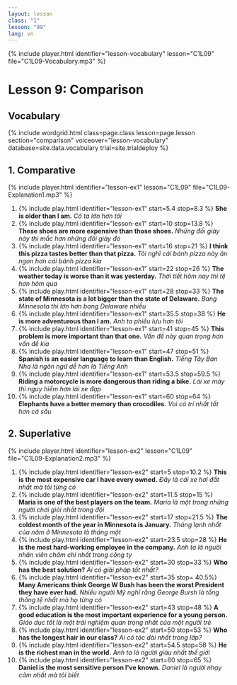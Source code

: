 ```yaml
---
layout: lesson
class: "1"
lesson: "09"
lang: vn
---
```



{% include player.html identifier="lesson-vocabulary" lesson="C1L09" file="C1L09-Vocabulary.mp3" %}



# Lesson 9: Comparison 


## Vocabulary

{% include wordgrid.html 
		class=page.class 
		lesson=page.lesson 
		section="comparison"
		voiceover="lesson-vocabulary"
		database=site.data.vocabulary 
		trial=site.trialdeploy %}



## 1. Comparative
{% include player.html identifier="lesson-ex1" lesson="C1L09" file="C1L09-Explanation1.mp3" %}

1. {% include play.html identifier="lesson-ex1" start=5.4 stop=8.3 %} **She is older than I am.** *Cô ta lớn hơn tôi*
2. {% include play.html identifier="lesson-ex1" start=10 stop=13.8 %}  **These shoes are more expensive than those shoes.** *Những đối giày này thì mắc hơn những đôi giày đó*
3. {% include play.html identifier="lesson-ex1" start=16 stop=21 %}  **I think this pizza tastes better than that pizza.** *Tôi nghĩ cái bánh pizza này ăn ngon hơn cái bánh pizza kia*
4. {% include play.html identifier="lesson-ex1" start=22 stop=26 %}  **The weather today is worse than it was yesterday.** *Thời tiết hôm nay thì tệ hơn hôm qua*
5. {% include play.html identifier="lesson-ex1" start=28 stop=33 %}  **The state of Minnesota is a lot bigger than the state of Delaware.** *Bang Minnesota thì lớn hơn bang Delaware nhiều*
6. {% include play.html identifier="lesson-ex1" start=35.5 stop=38 %}  **He is more adventurous than I am.** *Anh ta phiêu lưu hơn tôi*
7. {% include play.html identifier="lesson-ex1" start=41 stop=45 %}  **This problem is more important than that one.** *Vấn đề này quan trọng hơn vấn đề kia*
8. {% include play.html identifier="lesson-ex1" start=47 stop=51 %}  **Spanish is an easier language to learn than English.** *Tiếng Tây Ban Nha là ngôn ngữ dễ hơn là Tiếng Anh*
9. {% include play.html identifier="lesson-ex1" start=53.5 stop=59.5 %}  **Riding a motorcycle is more dangerous than riding a bike.** *Lái xe máy thì nguy hiểm hơn lái xe đạp*
10. {% include play.html identifier="lesson-ex1" start=60 stop=64 %}  **Elephants have a better memory than crocodiles.** *Voi có trí nhất tốt hơn cá sấu*

## 2. Superlative
{% include player.html identifier="lesson-ex2" lesson="C1L09" file="C1L09-Explanation2.mp3" %}

1. {% include play.html identifier="lesson-ex2" start=5 stop=10.2 %}  **This is the most expensive car I have every owned.** *Đây là cái xe hơi đắt nhất mà tôi từng có*
2. {% include play.html identifier="lesson-ex2" start=11.5 stop=15 %}  **Maria is one of the best players on the team.** *Maria là một trong những người chơi giỏi nhất trong đội*
3. {% include play.html identifier="lesson-ex2" start=17 stop=21.5 %}  **The coldest month of the year in Minnesota is January.** *Tháng lạnh nhất của năm ở Minnesota là tháng một*
4. {% include play.html identifier="lesson-ex2" start=23.5 stop=28 %}  **He is the most hard-working employee in the company.** *Anh ta là người nhân viên chăm chỉ nhất trong công ty*
5. {% include play.html identifier="lesson-ex2" start=30 stop=33 %}  **Who has the best solution?** *Ai có giải pháp tốt nhất?*
6. {% include play.html identifier="lesson-ex2" start=35 stop= 40.5%}  **Many Americans think George W Bush has been the worst President they have ever had.** *Nhiều người Mỹ nghĩ rằng George Bursh là tổng thống tệ nhất mà họ từng có*
7. {% include play.html identifier="lesson-ex2" start=43 stop=48 %}  **A good education is the most important experience for a young person.** *Giáo dục tốt là một trải nghiệm quan trọng nhất của một người trẻ*
8. {% include play.html identifier="lesson-ex2" start=50 stop=53 %}  **Who has the longest hair in our class?** *Ai có tóc dài nhất trong lớp?*
9. {% include play.html identifier="lesson-ex2" start=54.5 stop=58 %}  **He is the richest man in the world.** *Anh ta là người giàu nhất thế giới*
10. {% include play.html identifier="lesson-ex2" start=60 stop=65 %}  **Daniel is the most sensitive person I've known.** *Daniel là người nhạy cảm nhất mà tôi biết*
